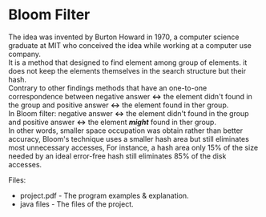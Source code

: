 # Bloom Filter

The idea was invented by Burton Howard in 1970, a computer science graduate at MIT who conceived the idea while working at a computer use company.\
It is a method that designed to find element among group of elements. it does not keep the elements themselves in the search structure but their hash.\
Contrary to other findings methods that have an one-to-one correspondence between negative answer **<->** the element didn't found in the group and positive answer **<->** the element found in ther group.\
In Bloom filter: negative answer **<->** the element didn't found in the group and positive answer **<->** the element _**might**_ found in ther group.\
In other words, smaller space occupation was obtain rather than better accuracy, Bloom's technique uses a smaller hash area but still eliminates most unnecessary accesses, For instance, a hash area only 15% of the size needed by an ideal error-free hash still eliminates 85% of the disk accesses.

Files:
- project.pdf - The program examples & explanation.
- java files  - The files of the project.

